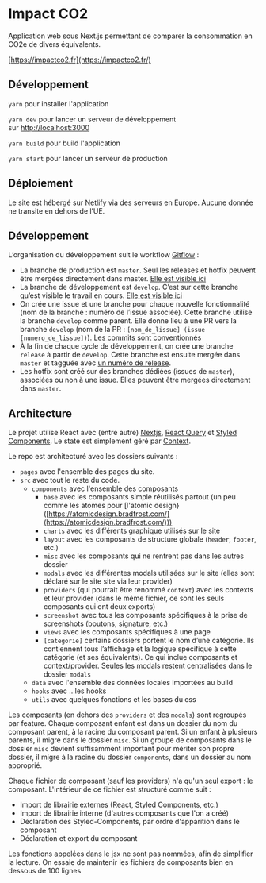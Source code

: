 # Impact CO2

Application web sous Next.js permettant de comparer la consommation en CO2e de divers équivalents.

[https://impactco2.fr](https://impactco2.fr/)

## Développement

`yarn` pour installer l'application

`yarn dev` pour lancer un serveur de développement sur [http://localhost:3000](http://localhost:3000/)

`yarn build` pour build l'application

`yarn start` pour lancer un serveur de production

## Déploiement

Le site est hébergé sur [Netlify](<[https://www.netlify.com/](https://www.netlify.com/)>) via des serveurs en Europe. Aucune donnée ne transite en dehors de l’UE.

## Développement

L’organisation du développement suit le workflow [Gitflow](<[https://www.atlassian.com/fr/git/tutorials/comparing-workflows/gitflow-workflow](https://www.atlassian.com/fr/git/tutorials/comparing-workflows/gitflow-workflow)>) :

- La branche de production est `master`. Seul les releases et hotfix peuvent être mergées directement dans master. [Elle est visible ici](<[https://impactco2.fr/](https://impactco2.fr/)>)
- La branche de développement est `develop`. C’est sur cette branche qu’est visible le travail en cours. [Elle est visible ici](<[https://develop--impactco2.netlify.app/](https://develop--impactco2.netlify.app/)>)
- On crée une issue et une branche pour chaque nouvelle fonctionnalité (nom de la branche : numéro de l’issue associée). Cette branche utilise la branche `develop` comme parent. Elle donne lieu à une PR vers la branche `develop` (nom de la PR : `[nom_de_lissue] (issue [numero_de_lissue])`). [Les commits sont conventionnés](<[https://www.conventionalcommits.org/en/v1.0.0/](https://www.conventionalcommits.org/en/v1.0.0/)>)
- À la fin de chaque cycle de développement, on crée une branche `release` à partir de `develop`. Cette branche est ensuite mergée dans `master` et tagguée avec [un numéro de release](<[https://semver.org/](https://semver.org/)>).
- Les hotfix sont créé sur des branches dédiées (issues de `master`), associées ou non à une issue. Elles peuvent être mergées directement dans `master`.

## Architecture

Le projet utilise React avec (entre autre) [Nextjs](<[https://nextjs.org/](https://nextjs.org/)>), [React Query](<[https://react-query-v3.tanstack.com/](https://react-query-v3.tanstack.com/)>) et [Styled Components](<[https://styled-components.com/](https://styled-components.com/)>). Le state est simplement géré par [Context](<[https://reactjs.org/docs/context.html](https://reactjs.org/docs/context.html)>).

Le repo est architecturé avec les dossiers suivants :

- `pages` avec l'ensemble des pages du site.
- `src` avec tout le reste du code.
  - `components` avec l'ensemble des composants
    - `base` avec les composants simple réutilisés partout (un peu comme les atomes pour [l'atomic design}([https://atomicdesign.bradfrost.com/](https://atomicdesign.bradfrost.com/)))
    - `charts` avec les différents graphique utilisés sur le site
    - `layout` avec les composants de structure globale (`header`, `footer`, etc.)
    - `misc` avec les composants qui ne rentrent pas dans les autres dossier
    - `modals` avec les différentes modals utilisées sur le site (elles sont déclaré sur le site site via leur provider)
    - `providers` (qui pourrait être renommé `context`) avec les contexts et leur provider (dans le même fichier, ce sont les seuls composants qui ont deux exports)
    - `screenshot` avec tous les composants spécifiques à la prise de screenshots (boutons, signature, etc.)
    - `views` avec les composants spécifiques à une page
    - `[categorie]` certains dossiers portent le nom d’une catégorie. Ils contiennent tous l’affichage et la logique spécifique à cette catégorie (et ses équivalents). Ce qui inclue composants et context/provider. Seules les modals restent centralisées dans le dossier `modals`
  - `data` avec l'ensemble des données locales importées au build
  - `hooks` avec ...les hooks
  - `utils` avec quelques fonctions et les bases du css

Les composants (en dehors des `providers` et des `modals`) sont regroupés par feature. Chaque composant enfant est dans un dossier du nom du composant parent, à la racine du composant parent. Si un enfant à plusieurs parents, il migre dans le dossier `misc`. Si un groupe de composants dans le dossier `misc` devient suffisamment important pour mériter son propre dossier, il migre à la racine du dossier `components`, dans un dossier au nom approprié.

Chaque fichier de composant (sauf les providers) n'a qu'un seul export : le composant.
L'intérieur de ce fichier est structuré comme suit :

- Import de librairie externes (React, Styled Components, etc.)
- Import de librairie interne (d'autres composants que l'on a créé)
- Déclaration des Styled-Components, par ordre d'apparition dans le composant
- Déclaration et export du composant

Les fonctions appelées dans le jsx ne sont pas nommées, afin de simplifier la lecture. On essaie de maintenir les fichiers de composants bien en dessous de 100 lignes
